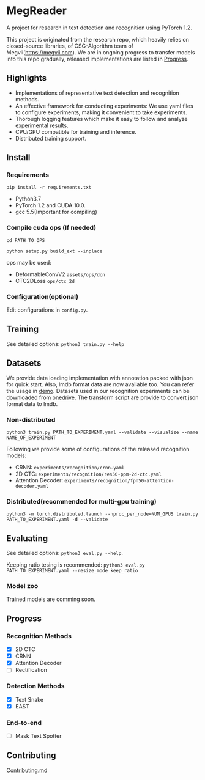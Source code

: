 # MegReader
A project for research in text detection and recognition using PyTorch 1.2.

This project is originated from the research repo, which heavily relies on closed-source libraries, of CSG-Algorithm team of Megvii(https://megvii.com).
We are in ongoing progress to transfer models into this repo gradually, released implementations are listed in [Progress](#progress).

## Highlights

- Implementations of representative text detection and recognition methods.
- An effective framework for conducting experiments: We use yaml files to configure experiments, making it convenient to take experiments.
- Thorough logging features which make it easy to follow and analyze experimental results.
- CPU/GPU compatible for training and inference.
- Distributed training support.

## Install

### Requirements

`pip install -r requirements.txt`

- Python3.7
- PyTorch 1.2 and CUDA 10.0.
- gcc 5.5(Important for compiling)

### Compile cuda ops (If needed)
```
cd PATH_TO_OPS

python setup.py build_ext --inplace
```
ops may be used:
- DeformableConvV2 `assets/ops/dcn`
- CTC2DLoss `ops/ctc_2d`

### Configuration(optional)

Edit configurations in `config.py`.

## Training

See detailed options: `python3 train.py --help`

## Datasets
We provide data loading implementation with annotation packed with json for quick start. 
Also, lmdb format data are now available too.
You can refer the usage in [demo](experiments/recognition/crnn-lmdb.yaml).
Datasets used in our recognition experiments can be downloaded from [onedrive](https://megvii-my.sharepoint.cn/:f:/g/personal/wanzhaoyi_megvii_com/EjkcrpmiW6hJrUKY-0fEBRABvNMtYniUPfWLVptMmy9-6w?e=bJaYFo). The transform [script](scripts/json_to_lmdb.py) are provide to convert json format data to lmdb.

### Non-distributed

`python3 train.py PATH_TO_EXPERIMENT.yaml --validate --visualize --name NAME_OF_EXPERIMENT`

Following we provide some of configurations of the released recognition models:

- CRNN: `experiments/recognition/crnn.yaml`
- 2D CTC: `experiments/recognition/res50-ppm-2d-ctc.yaml`
- Attention Decoder: `experiments/recognition/fpn50-attention-decoder.yaml`

### Distributed(recommended for multi-gpu training)

`python3 -m torch.distributed.launch --nproc_per_node=NUM_GPUS train.py PATH_TO_EXPERIMENT.yaml -d --validate`

<!--
### Setup your own dataset
-->


## Evaluating

See detailed options: `python3 eval.py --help`.

Keeping ratio tesing is recommended: `python3 eval.py PATH_TO_EXPERIMENT.yaml --resize_mode keep_ratio`


### Model zoo
Trained models are comming soon.
<!--
Our trained model can be downloaded from xxx.
-->

## Progress
### Recognition Methods
- [x] 2D CTC
- [x] CRNN
- [x] Attention Decoder
- [ ] Rectification

### Detection Methods
- [x] Text Snake
- [x] EAST

### End-to-end
- [ ] Mask Text Spotter

## Contributing

[Contributing.md](CONTRIBUTING.md)